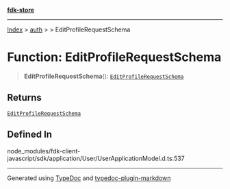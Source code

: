 [**fdk-store**](../../../README.md)
***

[Index](../../../API.md) > [auth](../../README.md) > [<internal>](../README.md) > EditProfileRequestSchema

# Function: EditProfileRequestSchema

> **EditProfileRequestSchema**(): [`EditProfileRequestSchema`](../type-aliases/type-alias.EditProfileRequestSchema.md)

## Returns

[`EditProfileRequestSchema`](../type-aliases/type-alias.EditProfileRequestSchema.md)

## Defined In

node\_modules/fdk-client-javascript/sdk/application/User/UserApplicationModel.d.ts:537

***
Generated using [TypeDoc](https://typedoc.org/) and [typedoc-plugin-markdown](https://www.npmjs.com/package/typedoc-plugin-markdown)
